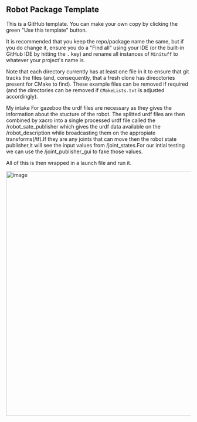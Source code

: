## Robot Package Template

This is a GitHub template. You can make your own copy by clicking the green "Use this template" button.

It is recommended that you keep the repo/package name the same, but if you do change it, ensure you do a "Find all" using your IDE (or the built-in GitHub IDE by hitting the `.` key) and rename all instances of `Minituff` to whatever your project's name is.

Note that each directory currently has at least one file in it to ensure that git tracks the files (and, consequently, that a fresh clone has direcctories present for CMake to find). These example files can be removed if required (and the directories can be removed if `CMakeLists.txt` is adjusted accordingly).

My intake 
For gazeboo the urdf files are necessary as they gives the information about the stucture of the robot.
The splitted urdf files are then combined by xacro into a single processed urdf file called the /robot_sate_publisher which gives the urdf data available on the /robot_description while broadcasting them on the appropiate transforms(/tf).If they are any joints that can move then the robot state publisher,it will see the input values from /joint_states.For our intial testing we can use the /joint_publisher_gui to fake those values.

All of this is then wrapped in a launch file and run it.

<img width="1258" height="667" alt="image" src="https://github.com/user-attachments/assets/f44d1823-e90d-46a7-947d-ada9867cb01f" />
